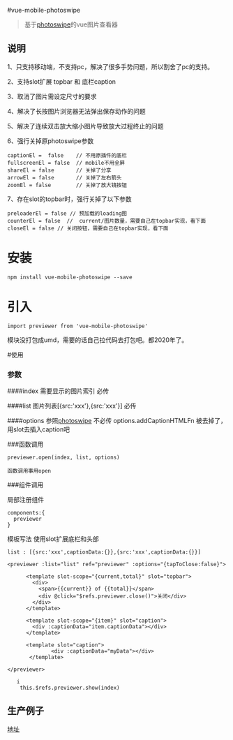 #vue-mobile-photoswipe

> 基于[photoswipe](http://photoswipe.com)的vue图片查看器

## 说明

1、只支持移动端，不支持pc，解决了很多手势问题，所以割舍了pc的支持。

2、支持slot扩展 topbar 和 底栏caption

3、取消了图片需设定尺寸的要求

4、解决了长按图片浏览器无法弹出保存动作的问题

5、解决了连续双击放大缩小图片导致放大过程终止的问题

6、强行关掉原photoswipe参数
````
captionEl =  false    // 不用原插件的底栏
fullscreenEl = false  // mobile不用全屏
shareEl = false       // 关掉了分享
arrowEl = false       // 关掉了左右箭头
zoomEl = false        // 关掉了放大镜按钮
````
7、存在slot的topbar时，强行关掉了以下参数

```
preloaderEl = false // 预加载的loading图
counterEl = false  //  current/图片数量，需要自己在topbar实现，看下面
closeEl = false // 关闭按钮，需要自己在topbar实现，看下面
```

# 安装
```
npm install vue-mobile-photoswipe --save
```
# 引入
```
import previewer from 'vue-mobile-photoswipe'
```
模块没打包成umd，需要的话自己拉代码去打包吧。都2020年了。

#使用

### 参数


####index 需要显示的图片索引 必传

####list    图片列表[{src:'xxx'},{src:'xxx'}] 必传

####options 参照[photoswipe](http://photoswipe.com) 不必传
options.addCaptionHTMLFn 被去掉了，用slot去插入caption吧

###函数调用
```
previewer.open(index, list, options)

函数调用事用open
```
###组件调用

局部注册组件
```
components:{
  previewer
}
```
模板写法
使用slot扩展底栏和头部
```
list : [{src:'xxx',captionData:{}},{src:'xxx',captionData:{}}]
```
```
<previewer :list="list" ref="previewer" :options="{tapToClose:false}">

      <template slot-scope="{current,total}" slot="topbar">
        <div>
          <span>{{current}} of {{total}}</span>
          <div @click="$refs.previewer.close()">关闭</div>
        </div>
      </template>
      
      <template slot-scope="{item}" slot="caption">
        <div :captionData="item.captionData"></div>
      </template>
      
      <template slot="caption">
              <div :captionData="myData"></div>
       </template>
       
</previewer>
    
   i
    this.$refs.previewer.show(index)
```


## 生产例子  
[地址](https://m.9ji.com/product/comment/38904?type=5) 




